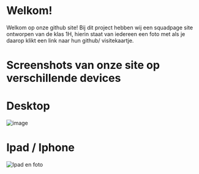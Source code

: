 # Welkom!

Welkom op onze github site! Bij dit project hebben wij een squadpage site ontworpen van de klas 1H, hierin staat van iedereen een foto met als je daarop klikt een link naar hun github/ visitekaartje.


# Screenshots van onze site op verschillende devices

# Desktop
![image](https://github.com/user-attachments/assets/f043acc6-b80d-4181-858b-205f0aaae369)

# Ipad / Iphone

![Ipad en foto](https://github.com/user-attachments/assets/684c92b9-9a4e-4c31-ac58-5b764fe3f53d)











